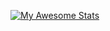 [![My Awesome Stats](https://awesome-github-stats.azurewebsites.net/user-stats/agent-seed?cardType=level&theme=radical)](https://agentseed.dev)
<!---Hello, I'm Agentseed. I'm a selftaught frontend dev. I make websites and stuff.--->
